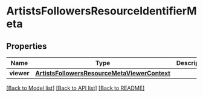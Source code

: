 # ArtistsFollowersResourceIdentifierMeta

## Properties
Name | Type | Description | Notes
------------ | ------------- | ------------- | -------------
**viewer** | [**ArtistsFollowersResourceMetaViewerContext**](ArtistsFollowersResourceMetaViewerContext.md) |  | [optional] 

[[Back to Model list]](../README.md#documentation-for-models) [[Back to API list]](../README.md#documentation-for-api-endpoints) [[Back to README]](../README.md)


